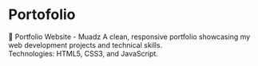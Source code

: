 # Portofolio
🚀 Portfolio Website - Muadz 
A clean, responsive portfolio showcasing my web development projects and technical skills.  
Technologies: HTML5, CSS3, and JavaScript.
